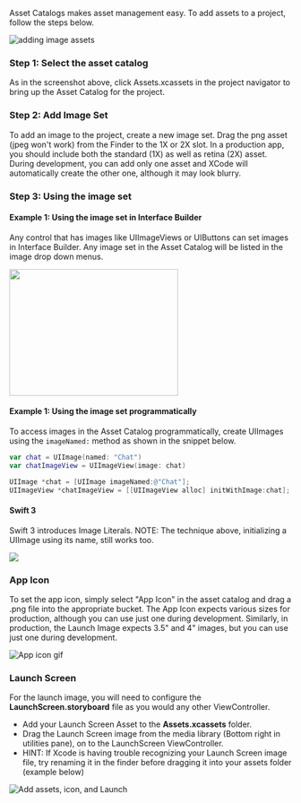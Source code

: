 Asset Catalogs makes asset management easy. To add assets to a project, follow the steps below.

![adding image assets](https://i.imgur.com/N46BHYj.gif)

### Step 1: Select the asset catalog

As in the screenshot above, click Assets.xcassets in the project navigator to bring up the Asset Catalog for the project.

### Step 2: Add Image Set

To add an image to the project, create a new image set. Drag the png asset (jpeg won't work) from the Finder to the 1X or 2X slot. In a production app, you should include both the standard (1X) as well as retina (2X) asset. During development, you can add only one asset and XCode will automatically create the other one, although it may look blurry.

### Step 3: Using the image set

#### Example 1: Using the image set in Interface Builder

Any control that has images like UIImageViews or UIButtons can set images in Interface Builder. Any image set in the Asset Catalog will be listed in the image drop down menus.

<img src="https://i.imgur.com/hPVX8b3.gif" width="301" height="226" />

#### Example 1: Using the image set programmatically

To access images in the Asset Catalog programmatically, create UIImages using the `imageNamed:` method as shown in the snippet below.

```swift
var chat = UIImage(named: "Chat")
var chatImageView = UIImageView(image: chat)
```
```Objective-C
UIImage *chat = [UIImage imageNamed:@"Chat"];
UIImageView *chatImageView = [[UIImageView alloc] initWithImage:chat];
```

#### Swift 3
Swift 3 introduces Image Literals. NOTE: The technique above, initializing a UIImage using its name, still works too.

![](https://i.imgur.com/5U0SFYf.gif)


### App Icon

To set the app icon, simply select "App Icon" in the asset catalog and drag a .png file into the appropriate bucket. The App Icon expects various sizes for production, although you can use just one during development. Similarly, in production, the Launch Image expects 3.5" and 4" images, but you can use just one during development.

![App icon gif](https://i.imgur.com/v3KlhOZ.gif)

### Launch Screen
For the launch image, you will need to configure the **LaunchScreen.storyboard** file as you would any other ViewController.
- Add your Launch Screen Asset to the **Assets.xcassets** folder.
- Drag the Launch Screen image from the media library (Bottom right in utilities pane), on to the LaunchScreen ViewController. 
- HINT: If Xcode is having trouble recognizing your Launch Screen image file, try renaming it in the finder before dragging it into your assets folder (example below)

![Add assets, icon, and Launch](https://i.imgur.com/9dyZBfN.gif)
